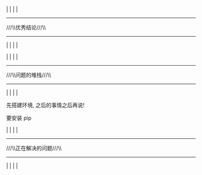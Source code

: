 


|
|
|
|
***
///\\\优秀结论///\\\
***
|
|
|
|









|
|
|
|
***
///\\\问题的堆栈///\\\
***
|
|
|
|



先搭建环境, 之后的事情之后再说!


要安装 pip













|
|
|
|
***
///\\\正在解决的问题///\\\
***
|
|
|
|












































